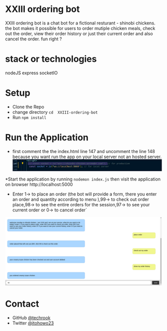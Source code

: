 # XXIII ordering bot

XXIII ordering bot is a chat bot for a fictional resturant - shinobi chickens. the bot makes it possible for users to order mutiple chicken meals, check out the order, view their order history or just their current order and also cancel the order. fun right ?

# stack or technologies 
nodeJS
express
socketIO

# Setup
* Clone the Repo 
* change directory `cd  XXIII-ordering-bot`
* Run `npm install`

# Run the Application
* first comment the the index.html line 147 and uncomment the line 148 because you want run the app on your local server not an hosted server.
![screenshot](./production.png)

*Start the application by running `nodemon index.js` then visit the application on browser  http://localhost:5000

* Enter 1-> to place an order (the bot will provide a form, there you enter an order and quantity according to menu ),99-> to check out order place,98-> to see the entire orders for the session,97-> to see your current order or 0-> to cancel order`

![screenshot](./bot.png)

# Contact

- GitHub [@techrook](https://{github.com/techrook})
- Twitter [@itohowo23](https://{twitter.com/itohowo23})
